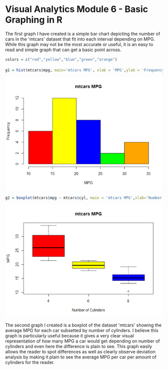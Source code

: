 Visual Analytics Module 6 - Basic Graphing in R
================

The first graph I have created is a simple bar chart depicting the number of cars in the 'mtcars' dataset that fit into each interval depending on MPG. While this graph may not be the most accurate or useful, it is an easy to read and simple graph that can get a basic point across.

``` r
colors = c("red","yellow","blue","green","orange")

g1 = hist(mtcars$mpg, main='mtcars MPG', xlab = 'MPG',ylab = 'Frequency',col = colors)
```

![graph1](./images/unnamed-chunk-1-1.png)

``` r
g2 = boxplot(mtcars$mpg ~ mtcars$cyl, main = 'mtcars MPG',xlab='Number of Cylinders', ylab = 'MPG', col = colors,)
```

![graph2](./images/unnamed-chunk-2-1.png)

The second graph I created is a boxplot of the dataset 'mtcars' showing the average MPG for each car subsetted by number of cylinders. I believe this graph is particularly useful because it gives a very clear visual representation of how many MPG a car would get depending on number of cylinders and even here the difference is plain to see. This graph easily allows the reader to spot differences as well as clearly observe deviation analysis by making it plain to see the average MPG per car per amount of cylinders for the reader. 
